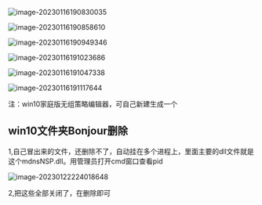 ![image-20230116190830035](D:\工具\Typora\image\image-20230116190830035.png)

![image-20230116190858610](D:\工具\Typora\image\image-20230116190858610.png)

![image-20230116190949346](D:\工具\Typora\image\image-20230116190949346.png)

![image-20230116191023686](D:\工具\Typora\image\image-20230116191023686.png)

![image-20230116191047338](D:\工具\Typora\image\image-20230116191047338.png)

![image-20230116191117644](D:\工具\Typora\image\image-20230116191117644.png)

注：win10家庭版无组策略编辑器，可自己新建生成一个

## win10文件夹Bonjour删除

1,自己冒出来的文件，还删除不了，自动挂在多个进程上，里面主要的dll文件就是这个mdnsNSP.dll。用管理员打开cmd窗口查看pid

![image-20230122224018648](D:\工具\Typora\image\image-20230122224018648.png)

2,把这些全部关闭了，在删除即可